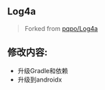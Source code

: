 ## Log4a
> Forked from [pqpo/Log4a](https://github.com/pqpo/Log4a)

## 修改内容:

- 升级Gradle和依赖
- 升级到androidx